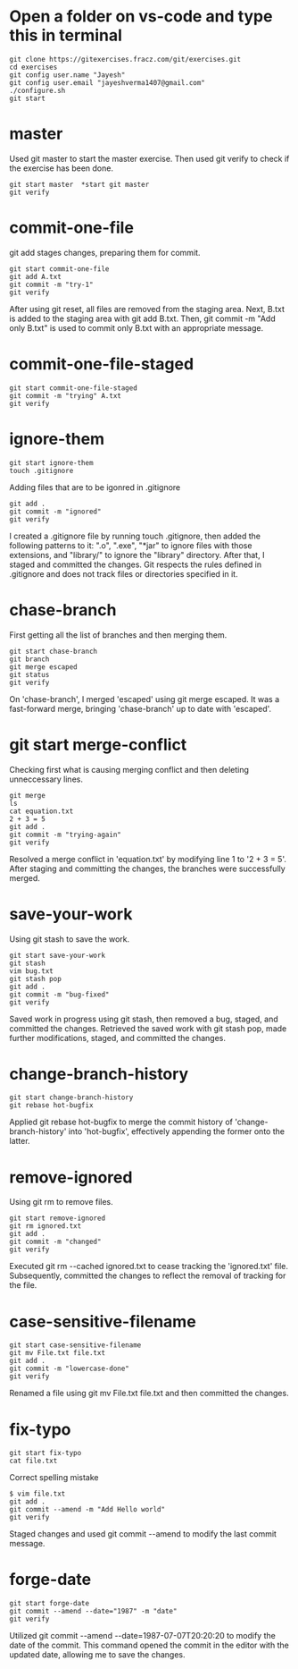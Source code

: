 # Open a folder on vs-code and type this in terminal

```
git clone https://gitexercises.fracz.com/git/exercises.git
cd exercises
git config user.name "Jayesh"
git config user.email "jayeshverma1407@gmail.com"
./configure.sh
git start
```

# master
Used git master to start the master exercise. Then used git verify to check if the exercise has been done.
 ```
git start master  *start git master
git verify
```
# commit-one-file
git add stages changes, preparing them for commit. 
```
git start commit-one-file
git add A.txt
git commit -m "try-1"
git verify
```
After using git reset, all files are removed from the staging area. Next, B.txt is added to the staging area with git add B.txt. Then, git commit -m "Add only B.txt" is used to commit only B.txt with an appropriate message.

# commit-one-file-staged
```
git start commit-one-file-staged
git commit -m "trying" A.txt
git verify
```

# ignore-them
```
git start ignore-them
touch .gitignore
```
Adding files that are to be igonred in .gitignore
```
git add .
git commit -m "ignored"
git verify
```
I created a .gitignore file by running touch .gitignore, then added the following patterns to it: ".o", ".exe", "*jar" to ignore files with those extensions, and "library/" to ignore the "library" directory. After that, I staged and committed the changes. Git respects the rules defined in .gitignore and does not track files or directories specified in it.

# chase-branch
First getting all the list of branches and then merging them.
```
git start chase-branch
git branch
git merge escaped
git status
git verify 
```
On 'chase-branch', I merged 'escaped' using git merge escaped. It was a fast-forward merge, bringing 'chase-branch' up to date with 'escaped'.

# git start merge-conflict
Checking first what is causing merging conflict and then deleting unneccessary lines.
```
git merge
ls
cat equation.txt
2 + 3 = 5
git add .
git commit -m "trying-again"
git verify
```
Resolved a merge conflict in 'equation.txt' by modifying line 1 to '2 + 3 = 5'. After staging and committing the changes, the branches were successfully merged.

# save-your-work
Using git stash to save the work.
```
git start save-your-work
git stash
vim bug.txt
git stash pop
git add .
git commit -m "bug-fixed"
git verify
```
Saved work in progress using git stash, then removed a bug, staged, and committed the changes. Retrieved the saved work with git stash pop, made further modifications, staged, and committed the changes.

# change-branch-history
```
git start change-branch-history
git rebase hot-bugfix
```

Applied git rebase hot-bugfix to merge the commit history of 'change-branch-history' into 'hot-bugfix', effectively appending the former onto the latter.

# remove-ignored
Using git rm to remove files.
```
git start remove-ignored
git rm ignored.txt
git add .
git commit -m "changed"
git verify
```
Executed git rm --cached ignored.txt to cease tracking the 'ignored.txt' file. Subsequently, committed the changes to reflect the removal of tracking for the file.

# case-sensitive-filename
```
git start case-sensitive-filename
git mv File.txt file.txt
git add .
git commit -m "lowercase-done"
git verify
```

Renamed a file using git mv File.txt file.txt and then committed the changes.

# fix-typo
```
git start fix-typo
cat file.txt

```
Correct spelling mistake

```
$ vim file.txt
git add .
git commit --amend -m "Add Hello world"
git verify

```

Staged changes and used git commit --amend to modify the last commit message.

# forge-date
```
git start forge-date
git commit --amend --date="1987" -m "date"
git verify
```
Utilized git commit --amend --date=1987-07-07T20:20:20 to modify the date of the commit. This command opened the commit in the editor with the updated date, allowing me to save the changes.


